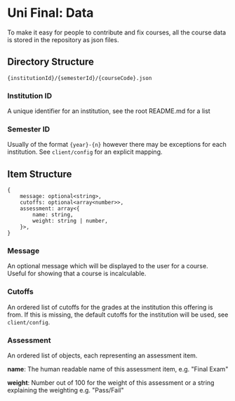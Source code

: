 # Uni Final: Data

To make it easy for people to contribute and fix courses, all the course data is stored in the repository as json files.

## Directory Structure

```
{institutionId}/{semesterId}/{courseCode}.json
```

### Institution ID

A unique identifier for an institution, see the root README.md for a list

### Semester ID

Usually of the format `{year}-{n}` however there may be exceptions for each institution.
See `client/config` for an explicit mapping.

## Item Structure

```
{
    message: optional<string>,
    cutoffs: optional<array<number>>,
    assessment: array<{
        name: string,
        weight: string | number,
    }>,
}
```

### Message

An optional message which will be displayed to the user for a course.
Useful for showing that a course is incalculable.

### Cutoffs

An ordered list of cutoffs for the grades at the institution this offering is from.
If this is missing, the default cutoffs for the institution will be used, see `client/config`.

### Assessment

An ordered list of objects, each representing an assessment item.

**name**: The human readable name of this assessment item, e.g. "Final Exam"

**weight**: Number out of 100 for the weight of this assessment or a string explaining the weighting e.g. "Pass/Fail" 
